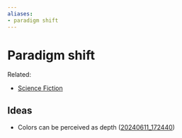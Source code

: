 ```yaml
---
aliases:
- paradigm shift
---
```


# Paradigm shift

Related:
- [Science Fiction](science-fiction.md)

## Ideas

- Colors can be perceived as depth ([20240611_172440](../entries/20240611_172440.md))

